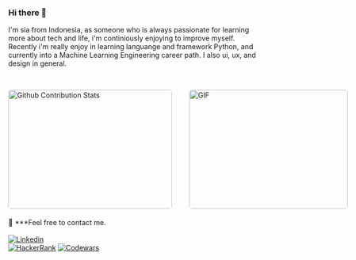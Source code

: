 ### Hi there 👋

I'm sia from Indonesia, as someone who is always passionate for learning more about tech and life, i'm continiously enjoying to improve myself. Recently i'm really enjoy in learning languange and framework Python, and currently into a Machine Learning Engineering career path. I also ui, ux, and design in general.

</br>
<p style="display: flex; justify-contect: space-between;">
<img style="border-radius: 5px; margin-bottom: 5px" alt="Github Contribution Stats" width="330px" height="240px" src="[https://github-contribution-stats.vercel.app/api/?username=sia.veronica](https://github-contribution-stats.vercel.app/api/?username=siaveronica)" />
<img style="border-radius: 5px; margin: 0 0 5px 35px;" alt="GIF" width="320px" height="240px" src="https://miro.medium.com/max/875/1*Urc28sbnORGOW5oyohQ06g.gif" />
</p>

📝 ***Feel free to contact me. 
<br>
<br>
[![Linkedin](https://img.shields.io/badge/LinkedIn-sia%20veronica-blue?logo=Linkedin&logoColor=blue&labelColor=black)](https://www.linkedin.com/in/nathasya-veronica-b41067108/)
<br>
[![HackerRank](https://img.shields.io/badge/HackerRank-siaveronica-brightgreen?logo=HackerRank&logoColor=Green&labelColor=black)](https://www.hackerrank.com/nathasyaveronic1)
[![Codewars](https://img.shields.io/badge/Codewars-sia%20veronica-maroon?logo=codewars&logoColor=maroon&labelColor=black)](https://www.codewars.com/users/siaveronica)
<!-- 

